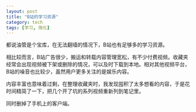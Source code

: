 ```yaml
---
layout: post
title: "B站的学习资源"
category: tech
tags: [学习, 简化]
---
```


都说油管是个宝库，在无法翻墙的情况下，B站也有足够多的学习资源。

相比较而言，B站广告很少，搬运和转载内容管理宽松，有不少付费视频。收藏夹经常会出现视频被下架或删除的情况，可以及时下载到本地。相对其他视频平台，B站的噪音也比较少，虽然用户更多关注的是娱乐内容。

内容丰富也意味着过剩，在整理收藏夹时，我发现囤积了太多想看的内容，于是花时间精简了一下，把几个开了坑的系列视频重新列到笔记里。

同时删掉了手机上的客户端。